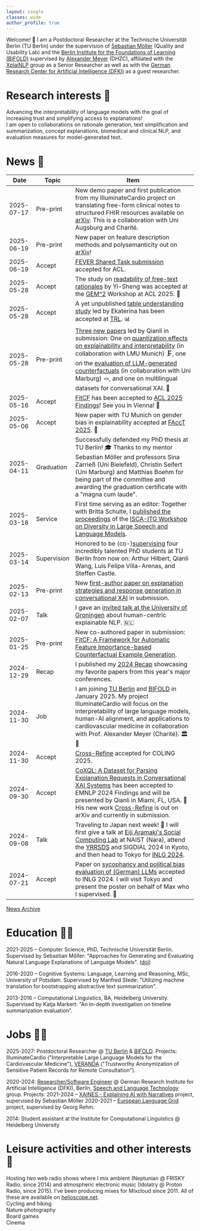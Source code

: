 ```yaml
---
layout: single
classes: wide
author_profile: true
---
```


Welcome! 👋 I am a Postdoctoral Researcher at the Technische Universität Berlin (TU Berlin)
under the supervision of [Sebastian Möller](https://www.qu.tu-berlin.de/menue/team/professur/parameter/en/) (Quality and Usability Lab) and the [Berlin Institute for the Foundations of Learning (BIFOLD)](https://www.bifold.berlin/) supervised by [Alexander Meyer]() (DHZC),
affiliated with the [XplaiNLP](https://xplainlp.github.io/authors/nils-feldhus/) group as a Senior Researcher
as well as with the [German Research Center for Artificial Intelligence (DFKI)](https://www.dfki.de/en/web/research/research-departments/speech-and-language-technology) as a guest researcher.

# Research interests 👀
Advancing the interpretability of language models with the goal of increasing trust and simplifying access to explanations!  
I am open to collaborations on rationale generation, text simplification and summarization, concept explanations, biomedical and clinical NLP, and evaluation measures for model-generated text.  

# News 🤩
| Date       | Topic       | Item                                                                                                                                                                                                                                                                                                                                                                                                                       |
|------------|-------------|----------------------------------------------------------------------------------------------------------------------------------------------------------------------------------------------------------------------------------------------------------------------------------------------------------------------------------------------------------------------------------------------------------------------------|
| 2025-07-17 | Pre-print   | New demo paper and first publication from my IlluminateCardio project on translating free-form clinical notes to structured FHIR resources available on [arXiv](https://arxiv.org/abs/2507.12261). This is a collaboration with Uni Augsburg and Charité.                                                                                                                                                                  |
| 2025-06-19 | Pre-print   | New paper on feature description methods and polysemanticity out on [arXiv](https://arxiv.org/abs/2506.15538)!                                                                                                                                                                                                                                                                                                             |
| 2025-06-19 | Accept      | [FEVER Shared Task submission](./publications/index.md#2025) accepted for ACL.                                                                                                                                                                                                                                                                                                                                             |
| 2025-05-28 | Accept      | The study on [readability of free-text rationales](https://arxiv.org/abs/2407.01384) by Yi-Sheng was accepted at the [GEM^2](https://gem-benchmark.com/workshop) Workshop at ACL 2025. 🧐                                                                                                                                                                                                                                  |
| 2025-05-28 | Accept      | A yet unpublished [table understanding study](./publications/index.md#2025) led by Ekaterina has been accepted at [TRL](https://table-representation-learning.github.io/ACL2025/). 📊                                                                                                                                                                                                                                      |
| 2025-05-28 | Pre-print   | [Three new papers](./publications/index.md#2025) led by Qianli in submission: One on [quantization effects on explainability and interpretability](https://arxiv.org/abs/2505.13963) (in collaboration with LMU Munich) 🗜, one on the [evaluation of LLM-generated counterfactuals](https://arxiv.org/abs/2505.13972) (in collaboration with Uni Marburg) 🪢, and one on multilingual datasets for conversational XAI. 🧭 |
| 2025-05-16 | Accept      | [FitCF](https://arxiv.org/abs/2501.00777) has been accepted to [ACL 2025 Findings](https://2025.aclweb.org)! See you in Vienna! 🎡                                                                                                                                                                                                                                                                                         |
| 2025-05-06 | Accept      | New paper with TU Munich on gender bias in explainability accepted at [FAccT 2025](https://programs.sigchi.org/facct/2025/program/content/201842). 🦉                                                                                                                                                                                                                                                                      |
| 2025-04-11 | Graduation  | Successfully defended my PhD thesis at TU Berlin! 🎓 Thanks to my mentor Sebastian Möller and professors Sina Zarrieß (Uni Bielefeld), Christin Seifert (Uni Marburg) and Matthias Boehm for being part of the committee and awarding the graduation certificate with a "magna cum laude".                                                                                                                                 |
| 2025-03-18 | Service     | First time serving as an editor: Together with Britta Schulte, I [published the proceedings](./publications/index.md#2025) of the [ISCA-ITG Workshop on Diversity in Large Speech and Language Models](https://arxiv.org/abs/2503.10298).                                                                                                                                                                                  |
| 2025-03-14 | Supervision | Honored to be (co-)[supervising](./supervision/index.md) four incredibly talented PhD students at TU Berlin from now on: Arthur Hilbert, Qianli Wang, Luis Felipe Villa-Arenas, and Steffen Castle.                                                                                                                                                                                                                        |
| 2025-02-13 | Pre-print   | New [first-author paper on explanation strategies and response generation in conversational XAI](./publications/index.md#2025) in submission.                                                                                                                                                                                                                                                                              |
| 2025-02-07 | Talk        | I gave an [invited talk at the University of Groningen](./talks/index.md) about human-centric explainable NLP. 🇳🇱                                                                                                                                                                                                                                                                                                        |
| 2025-01-25 | Pre-print   | New co-authored paper in submission: [FitCF: A Framework for Automatic Feature Importance-based Counterfactual Example Generation](./publications/index.md#2025).                                                                                                                                                                                                                                                          |
| 2024-12-29 | Recap       | I published my [2024 Recap](./recommended/2024.md) showcasing my favorite papers from this year's major conferences.                                                                                                                                                                                                                                                                                                       |
| 2024-11-30 | Job         | I am joining [TU Berlin](https://www.tu.berlin/en/qu/ueber-uns/team-personen/senior-researchers/nils-feldhus) and [BIFOLD](https://www.bifold.berlin/) in January 2025. My project IlluminateCardio will focus on the interpretability of large language models, human-AI alignment, and applications to cardiovascular medicine in collaboration with Prof. Alexander Meyer (Charité). 🏛️🏥                              |
| 2024-11-30 | Accept      | [Cross-Refine](./publications/index.md#2025) accepted for COLING 2025.                                                                                                                                                                                                                                                                                                                                                     |
| 2024-09-30 | Accept      | [CoXQL: A Dataset for Parsing Explanation Requests in Conversational XAI Systems](./publications/index.md#2024) has been accepted to EMNLP 2024 Findings and will be presented by Qianli in Miami, FL, USA. 🗽 His new work [Cross-Refine](./publications/index.md#2024) is out on arXiv and currently in submission.                                                                                                      |
| 2024-09-08 | Talk        | Traveling to Japan next week! 🗾 I will first give a talk at [Eiji Aramaki's Social Computing Lab](https://luululu.com/en/) at NAIST (Nara), attend the [YRRSDS](https://sites.google.com/view/yrrsds2024/program) and SIGDIAL 2024 in Kyoto, and then head to Tokyo for [INLG 2024](https://inlg2024.github.io/program.html).                                                                                             |
| 2024-07-21 | Accept      | Paper on [sycophancy and political bias evaluation of (German) LLMs](./publications/index.md#2024) accepted to INLG 2024. I will visit Tokyo and present the poster on behalf of Max who I supervised. 🗼                                                                                                                                                                                                                  |

[News Archive](old_news.md)



# Education 👨‍🎓
2021-2025 – Computer Science, PhD, Technische Universität Berlin. Supervised by Sebastian Möller: "Approaches for Generating and Evaluating Natural Language Explanations of Language Models". ([doi](https://doi.org/10.14279/depositonce-23821))  

2016-2020 – Cognitive Systems: Language, Learning and Reasoning, MSc, University of Potsdam. Supervised by Manfred Stede: "Utilizing machine translation for bootstrapping abstractive text summarization".  

2013-2016 – Computational Linguistics, BA, Heidelberg University. Supervised by Katja Markert: "An in-depth investigation on timeline summarization evaluation".  

# Jobs 👨‍💼
2025-2027: Postdoctoral Researcher @ [TU Berlin](https://www.tu.berlin/en/qu/ueber-uns/team-personen/senior-researchers/nils-feldhus) & [BIFOLD](https://www.bifold.berlin/). Projects: IlluminateCardio ("Interpretable Large Language Models for the Cardiovascular Medicine"), [VERANDA](https://www.tu.berlin/qu/forschung/laufende-vergangene-projekte/laufende-projekte/veranda) ("Trustworthy Anonymization of Sensitive Patient Records for Remote Consultation").  

2020-2024: [Researcher/Software Engineer](https://www.dfki.de/en/web/about-us/employee/person/nife02) @ German Research Institute for Artificial Intelligence (DFKI), Berlin, [Speech and Language Technology](https://www.dfki.de/en/web/research/research-departments/speech-and-language-technology/) group. Projects: 2021-2024 – [XAINES - Explaining AI with Narratives](https://www.dfki.de/en/web/research/projects-and-publications/projects-overview/project/xaines) project, supervised by Sebastian Möller 2020-2021 – [European Language Grid](https://live.european-language-grid.eu/) project, supervised by Georg Rehm.  

2014: Student assistant at the Institute for Computational Linguistics @ Heidelberg University  



# Leisure activities and other interests 🎵
Hosting two web radio shows where I mix ambient (Neptunian @ FRISKY Radio, since 2014) and atmospheric electronic music (Idolatry @ Proton Radio, since 2015). I've been producing mixes for Mixcloud since 2011. All of these are available on [helioscope.net](https://helioscope.net/).  
Cycling and hiking  
Nature photography  
Board games  
Cinema  
